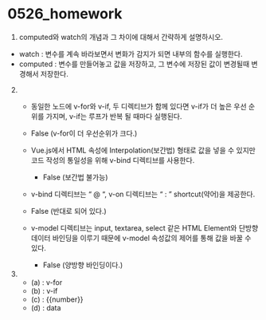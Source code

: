 # 0526_homework

1.  computed와 watch의 개념과 그 차이에 대해서 간략하게 설명하시오.
   - watch : 변수를 계속 바라보면서 변화가 감지가 되면 내부의 함수를 실행한다.
   - computed : 변수를 만들어놓고 값을 저장하고, 그 변수에 저장된 값이 변경될때 변경해서 저장한다.
2.  
   -  동일한 노드에 v-for와 v-if, 두 디렉티브가 함께 있다면 v-if가 더 높은 우선 순위를 가지며, v-if는 루프가 반복 될 때마다 실행된다. 
   
     - False (v-for이 더 우선순위가 크다.)
   - Vue.js에서 HTML 속성에 Interpolation(보간법) 형태로 값을 넣을 수 있지만 코드 작성의 통일성을 위해 v-bind 디렉티브를 사용한다.
   
     - False (보간법 불가능)
   -  v-bind 디렉티브는 “ @ “, v-on 디렉티브는 “ : ” shortcut(약어)을 제공한다.
   
     - False (반대로 되어 있다.)
   - v-model 디렉티브는 input, textarea, select 같은 HTML Element와 단방향 데이터 바인딩을 이루기 때문에 v-model 속성값의 제어를 통해 값을 바꿀 수 있다.
   
     - False (양방향 바인딩이다.)
3.  
   - (a) : v-for
   - (b) : v-if
   - (c) : {{number}}
   - (d) : data

